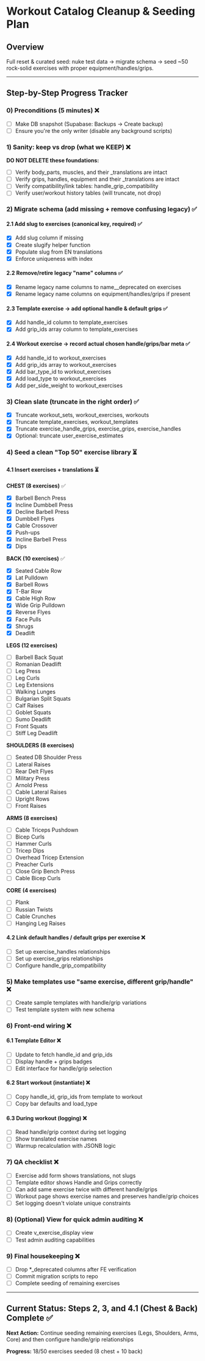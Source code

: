 # Workout Catalog Cleanup & Seeding Plan

## Overview
Full reset & curated seed: nuke test data → migrate schema → seed ~50 rock-solid exercises with proper equipment/handles/grips.

---

## Step-by-Step Progress Tracker

### 0) Preconditions (5 minutes) ❌
- [ ] Make DB snapshot (Supabase: Backups → Create backup)
- [ ] Ensure you're the only writer (disable any background scripts)

### 1) Sanity: keep vs drop (what we KEEP) ❌
**DO NOT DELETE these foundations:**
- [ ] Verify body_parts, muscles, and their _translations are intact
- [ ] Verify grips, handles, equipment and their _translations are intact  
- [ ] Verify compatibility/link tables: handle_grip_compatibility
- [ ] Verify user/workout history tables (will truncate, not drop)

### 2) Migrate schema (add missing + remove confusing legacy) ✅

#### 2.1 Add slug to exercises (canonical key, required) ✅
- [x] Add slug column if missing
- [x] Create slugify helper function
- [x] Populate slug from EN translations
- [x] Enforce uniqueness with index

#### 2.2 Remove/retire legacy "name" columns ✅
- [x] Rename legacy name columns to name__deprecated on exercises
- [x] Rename legacy name columns on equipment/handles/grips if present

#### 2.3 Template exercise → add optional handle & default grips ✅
- [x] Add handle_id column to template_exercises
- [x] Add grip_ids array column to template_exercises

#### 2.4 Workout exercise → record actual chosen handle/grips/bar meta ✅
- [x] Add handle_id to workout_exercises
- [x] Add grip_ids array to workout_exercises  
- [x] Add bar_type_id to workout_exercises
- [x] Add load_type to workout_exercises
- [x] Add per_side_weight to workout_exercises

### 3) Clean slate (truncate in the right order) ✅
- [x] Truncate workout_sets, workout_exercises, workouts
- [x] Truncate template_exercises, workout_templates
- [x] Truncate exercise_handle_grips, exercise_grips, exercise_handles
- [x] Optional: truncate user_exercise_estimates

### 4) Seed a clean "Top 50" exercise library ⏳

#### 4.1 Insert exercises + translations ⏳
**CHEST (8 exercises)** ✅
- [x] Barbell Bench Press
- [x] Incline Dumbbell Press  
- [x] Decline Barbell Press
- [x] Dumbbell Flyes
- [x] Cable Crossover
- [x] Push-ups
- [x] Incline Barbell Press
- [x] Dips

**BACK (10 exercises)** ✅
- [x] Seated Cable Row
- [x] Lat Pulldown
- [x] Barbell Rows
- [x] T-Bar Row
- [x] Cable High Row
- [x] Wide Grip Pulldown
- [x] Reverse Flyes
- [x] Face Pulls
- [x] Shrugs
- [x] Deadlift

**LEGS (12 exercises)**
- [ ] Barbell Back Squat
- [ ] Romanian Deadlift
- [ ] Leg Press
- [ ] Leg Curls
- [ ] Leg Extensions
- [ ] Walking Lunges
- [ ] Bulgarian Split Squats
- [ ] Calf Raises
- [ ] Goblet Squats
- [ ] Sumo Deadlift
- [ ] Front Squats
- [ ] Stiff Leg Deadlift

**SHOULDERS (8 exercises)**
- [ ] Seated DB Shoulder Press
- [ ] Lateral Raises
- [ ] Rear Delt Flyes
- [ ] Military Press
- [ ] Arnold Press
- [ ] Cable Lateral Raises
- [ ] Upright Rows
- [ ] Front Raises

**ARMS (8 exercises)**
- [ ] Cable Triceps Pushdown
- [ ] Bicep Curls
- [ ] Hammer Curls
- [ ] Tricep Dips
- [ ] Overhead Tricep Extension
- [ ] Preacher Curls
- [ ] Close Grip Bench Press
- [ ] Cable Bicep Curls

**CORE (4 exercises)**
- [ ] Plank
- [ ] Russian Twists
- [ ] Cable Crunches
- [ ] Hanging Leg Raises

#### 4.2 Link default handles / default grips per exercise ❌
- [ ] Set up exercise_handles relationships
- [ ] Set up exercise_grips relationships  
- [ ] Configure handle_grip_compatibility

### 5) Make templates use "same exercise, different grip/handle" ❌
- [ ] Create sample templates with handle/grip variations
- [ ] Test template system with new schema

### 6) Front-end wiring ❌

#### 6.1 Template Editor ❌
- [ ] Update to fetch handle_id and grip_ids
- [ ] Display handle + grips badges
- [ ] Edit interface for handle/grip selection

#### 6.2 Start workout (instantiate) ❌
- [ ] Copy handle_id, grip_ids from template to workout
- [ ] Copy bar defaults and load_type

#### 6.3 During workout (logging) ❌
- [ ] Read handle/grip context during set logging
- [ ] Show translated exercise names
- [ ] Warmup recalculation with JSONB logic

### 7) QA checklist ❌
- [ ] Exercise add form shows translations, not slugs
- [ ] Template editor shows Handle and Grips correctly
- [ ] Can add same exercise twice with different handle/grips
- [ ] Workout page shows exercise names and preserves handle/grip choices
- [ ] Set logging doesn't violate unique constraints

### 8) (Optional) View for quick admin auditing ❌
- [ ] Create v_exercise_display view
- [ ] Test admin auditing capabilities

### 9) Final housekeeping ❌
- [ ] Drop *_deprecated columns after FE verification
- [ ] Commit migration scripts to repo
- [ ] Complete seeding of remaining exercises

---

## Current Status: Steps 2, 3, and 4.1 (Chest & Back) Complete ✅ 
**Next Action:** Continue seeding remaining exercises (Legs, Shoulders, Arms, Core) and then configure handle/grip relationships

**Progress:** 18/50 exercises seeded (8 chest + 10 back)